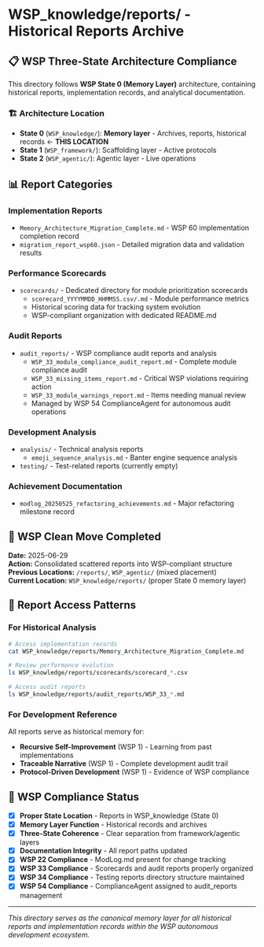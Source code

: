 # WSP_knowledge/reports/ - Historical Reports Archive

## 📋 WSP Three-State Architecture Compliance

This directory follows **WSP State 0 (Memory Layer)** architecture, containing historical reports, implementation records, and analytical documentation.

### 🏗️ Architecture Location
- **State 0** (`WSP_knowledge/`): **Memory layer** - Archives, reports, historical records ← **THIS LOCATION**
- **State 1** (`WSP_framework/`): Scaffolding layer - Active protocols  
- **State 2** (`WSP_agentic/`): Agentic layer - Live operations

## 📊 Report Categories

### Implementation Reports
- `Memory_Architecture_Migration_Complete.md` - WSP 60 implementation completion record
- `migration_report_wsp60.json` - Detailed migration data and validation results

### Performance Scorecards  
- `scorecards/` - Dedicated directory for module prioritization scorecards
  - `scorecard_YYYYMMDD_HHMMSS.csv/.md` - Module performance metrics
  - Historical scoring data for tracking system evolution
  - WSP-compliant organization with dedicated README.md

### Audit Reports
- `audit_reports/` - WSP compliance audit reports and analysis
  - `WSP_33_module_compliance_audit_report.md` - Complete module compliance audit
  - `WSP_33_missing_items_report.md` - Critical WSP violations requiring action
  - `WSP_33_module_warnings_report.md` - Items needing manual review
  - Managed by WSP 54 ComplianceAgent for autonomous audit operations

### Development Analysis
- `analysis/` - Technical analysis reports
  - `emoji_sequence_analysis.md` - Banter engine sequence analysis
- `testing/` - Test-related reports (currently empty)

### Achievement Documentation
- `modlog_20250525_refactoring_achievements.md` - Major refactoring milestone record

## 🔄 WSP Clean Move Completed

**Date:** 2025-06-29  
**Action:** Consolidated scattered reports into WSP-compliant structure  
**Previous Locations:** `/reports/`, `WSP_agentic/` (mixed placement)  
**Current Location:** `WSP_knowledge/reports/` (proper State 0 memory layer)

## 📝 Report Access Patterns

### For Historical Analysis
```bash
# Access implementation records
cat WSP_knowledge/reports/Memory_Architecture_Migration_Complete.md

# Review performance evolution  
ls WSP_knowledge/reports/scorecards/scorecard_*.csv

# Access audit reports
ls WSP_knowledge/reports/audit_reports/WSP_33_*.md
```

### For Development Reference
All reports serve as historical memory for:
- **Recursive Self-Improvement** (WSP 1) - Learning from past implementations
- **Traceable Narrative** (WSP 1) - Complete development audit trail  
- **Protocol-Driven Development** (WSP 1) - Evidence of WSP compliance

## 🎯 WSP Compliance Status

- [x] **Proper State Location** - Reports in WSP_knowledge (State 0)
- [x] **Memory Layer Function** - Historical records and archives
- [x] **Three-State Coherence** - Clear separation from framework/agentic layers
- [x] **Documentation Integrity** - All report paths updated
- [x] **WSP 22 Compliance** - ModLog.md present for change tracking
- [x] **WSP 33 Compliance** - Scorecards and audit reports properly organized
- [x] **WSP 34 Compliance** - Testing reports directory structure maintained
- [x] **WSP 54 Compliance** - ComplianceAgent assigned to audit_reports management

---

*This directory serves as the canonical memory layer for all historical reports and implementation records within the WSP autonomous development ecosystem.* 